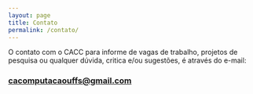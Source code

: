 ```yaml
---
layout: page
title: Contato
permalink: /contato/
---
```

O contato com o CACC para informe de vagas de trabalho, projetos de pesquisa ou qualquer dúvida, critica e/ou sugestões, é através do e-mail:

### cacomputacaouffs@gmail.com
